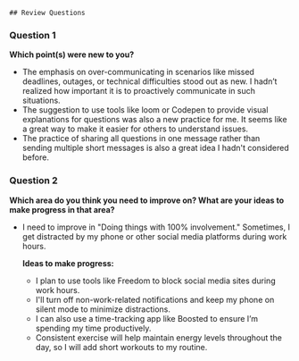     ## Review Questions

### Question 1
**Which point(s) were new to you?**

-  The emphasis on over-communicating in scenarios like missed deadlines, outages, or technical difficulties stood out as new. I hadn’t realized how important it is to proactively communicate in such situations.
- The suggestion to use tools like loom or Codepen to provide visual explanations for questions was also a new practice for me. It seems like a great way to make it easier for others to understand issues.
- The practice of sharing all questions in one message rather than sending multiple short messages is also a great idea I hadn't considered before.

### Question 2
**Which area do you think you need to improve on? What are your ideas to make progress in that area?**

- I need to improve in "Doing things with 100% involvement." Sometimes, I get distracted by my phone or other social media platforms during work hours.
  
  **Ideas to make progress:**
  - I plan to use tools like Freedom to block social media sites during work hours.
  - I'll turn off non-work-related notifications and keep my phone on silent mode to minimize distractions.
  - I can also use a time-tracking app like Boosted to ensure I’m spending my time productively.
  - Consistent exercise will help maintain energy levels throughout the day, so I will add short workouts to my routine.
